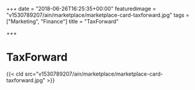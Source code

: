 +++
date = "2018-06-26T16:25:35+00:00"
featuredimage = "v1530789207/ain/marketplace/marketplace-card-taxforward.jpg"
tags = ["Marketing", "Finance"]
title = "TaxForward"

+++
# TaxForward

{{< cld src="v1530789207/ain/marketplace/marketplace-card-taxforward.jpg" >}}